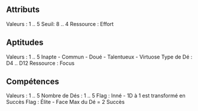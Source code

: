 ## Attributs
Valeurs : 1 .. 5
Seuil: 8 .. 4
Ressource : Effort

## Aptitudes 
Valeurs : 1 .. 5
Inapte - Commun - Doué - Talentueux - Virtuose
Type de Dé : D4 .. D12
Ressource : Focus

## Compétences
Valeurs : 1 .. 5
Nombre de Dés : 1 .. 5
Flag : Inné - 1D à 1 est transformé en Succès 
Flag : Élite - Face Max du Dé = 2 Succès 